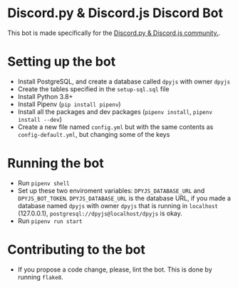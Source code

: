 # Discord.py & Discord.js Discord Bot
This bot is made specifically for the [Discord.py & Discord.js community.](https://dpyjs.xyz).

# Setting up the bot
- Install PostgreSQL, and create a database called `dpyjs` with owner `dpyjs`
- Create the tables specified in the `setup-sql.sql` file
- Install Python 3.8+
- Install Pipenv (`pip install pipenv`)
- Install all the packages and dev packages (`pipenv install`, `pipenv install --dev`)
- Create a new file named `config.yml` but with the same contents as `config-default.yml`,
  but changing some of the keys


# Running the bot
- Run `pipenv shell`
- Set up these two enviroment variables: `DPYJS_DATABASE_URL` and `DPYJS_BOT_TOKEN`.
  `DPYJS_DATABASE_URL` is the database URL, if you made a database named `dpyjs` with
  owner `dpyjs` that is running in `localhost` (127.0.0.1), `postgresql://dpyjs@localhost/dpyjs` is okay.
- Run `pipenv run start`


# Contributing to the bot
- If you propose a code change, please, lint the bot. This is done by running `flake8`.
